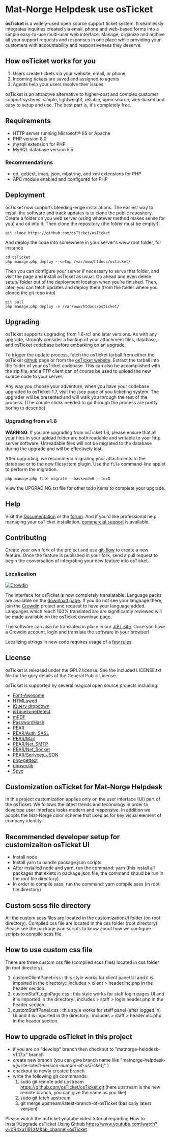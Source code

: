 # Mat-Norge Helpdesk use osTicket

**osTicket** is a widely-used open source support ticket system. It seamlessly
integrates inquiries created via email, phone and web-based forms into a
simple easy-to-use multi-user web interface. Manage, organize and archive
all your support requests and responses in one place while providing your
customers with accountability and responsiveness they deserve.

## How osTicket works for you

1. Users create tickets via your website, email, or phone
1. Incoming tickets are saved and assigned to agents
1. Agents help your users resolve their issues

osTicket is an attractive alternative to higher-cost and complex customer
support systems; simple, lightweight, reliable, open source, web-based and
easy to setup and use. The best part is, it's completely free.

## Requirements

- HTTP server running Microsoft® IIS or Apache
- PHP version 8.0
- mysqli extension for PHP
- MySQL database version 5.5

### Recommendations

- gd, gettext, imap, json, mbstring, and xml extensions for PHP
- APC module enabled and configured for PHP

## Deployment

osTicket now supports bleeding-edge installations. The easiest way to
install the software and track updates is to clone the public repository.
Create a folder on you web server (using whatever method makes sense for
you) and cd into it. Then clone the repository (the folder must be empty!):

    git clone https://github.com/osTicket/osTicket

And deploy the code into somewhere in your server's www root folder, for
instance

    cd osTicket
    php manage.php deploy --setup /var/www/htdocs/osticket/

Then you can configure your server if necessary to serve that folder, and
visit the page and install osTicket as usual. Go ahead and even delete
setup/ folder out of the deployment location when you’re finished. Then,
later, you can fetch updates and deploy them (from the folder where you
cloned the git repo into)

    git pull
    php manage.php deploy -v /var/www/htdocs/osticket/

## Upgrading

osTicket supports upgrading from 1.6-rc1 and later versions. As with any
upgrade, strongly consider a backup of your attachment files, database, and
osTicket codebase before embarking on an upgrade.

To trigger the update process, fetch the osTicket tarball from either
the osTicket [github](http://github.com/osTicket/osTicket/releases) page
or from the [osTicket website](https://osticket.com). Extract the tarball
into the folder of your osTicket codebase. This can also be accomplished
with the zip file, and a FTP client can of course be used to upload the new
source code to your server.

Any way you choose your adventure, when you have your codebase upgraded to
osTicket-1.7, visit the /scp page of you ticketing system. The upgrader will
be presented and will walk you through the rest of the process. (The couple
clicks needed to go through the process are pretty boring to describe).

### Upgrading from v1.6

**WARNING**: If you are upgrading from osTicket 1.6, please ensure that all
your files in your upload folder are both readable and writable to your
http server software. Unreadable files will not be migrated to the
database during the upgrade and will be effectively lost.

After upgrading, we recommend migrating your attachments to the database or
to the new filesystem plugin. Use the `file` command-line applet to perform
the migration.

    php manage.php file migrate --backend=6 --to=D

View the UPGRADING.txt file for other todo items to complete your upgrade.

## Help

Visit the [Documentation](https://docs.osticket.com/) or the
[forum](https://forum.osticket.com/). And if you'd like professional help
managing your osTicket installation,
[commercial support](https://osticket.com/support/) is available.

## Contributing

Create your own fork of the project and use
[git-flow](https://github.com/nvie/gitflow) to create a new feature. Once
the feature is published in your fork, send a pull request to begin the
conversation of integrating your new feature into osTicket.

### Localization

[![Crowdin](https://d322cqt584bo4o.cloudfront.net/osticket-official/localized.png)](http://i18n.osticket.com/project/osticket-official)

The interface for osTicket is now completely translatable. Language packs
are available on the [download page](https://osticket.com/download). If you
do not see your language there, join the [Crowdin](https://crowdin.com/project/osticket-official)
project and request to have your language added. Languages which reach 100%
translated are are significantly reviewed will be made available on the
osTicket download page.

The software can also be translated in place in our [JIPT site](http://jipt.i18n.osticket.com).
Once you have a Crowdin account, login and translate the software in your browser!

Localizing strings in new code requires usage of a [few rules](setup/doc/i18n.md).

## License

osTicket is released under the GPL2 license. See the included LICENSE.txt
file for the gory details of the General Public License.

osTicket is supported by several magical open source projects including:

- [Font-Awesome](http://fortawesome.github.com/Font-Awesome/)
- [HTMLawed](http://www.bioinformatics.org/phplabware/internal_utilities/htmLawed)
- [jQuery dropdown](http://labs.abeautifulsite.net/jquery-dropdown/)
- [jsTimezoneDetect](http://pellepim.bitbucket.org/jstz/)
- [mPDF](http://www.mpdf1.com/)
- [PasswordHash](http://www.openwall.com/phpass/)
- [PEAR](http://pear.php.net/package/PEAR)
- [PEAR/Auth_SASL](http://pear.php.net/package/Auth_SASL)
- [PEAR/Mail](http://pear.php.net/package/mail)
- [PEAR/Net_SMTP](http://pear.php.net/package/Net_SMTP)
- [PEAR/Net_Socket](http://pear.php.net/package/Net_Socket)
- [PEAR/Serivces_JSON](http://pear.php.net/package/Services_JSON)
- [php-gettext](https://launchpad.net/php-gettext/)
- [phpseclib](http://phpseclib.sourceforge.net/)
- [Spyc](http://github.com/mustangostang/spyc)

## Customization osTicket for Mat-Norge Helpdesk

In this project customization applies only on the user interface (UI) part of the osTicket.
We follows the latest trends and technology in order to develope user interface looks modern and responsive.
In addition we adopts the Mat-Norge color scheme that used as for key visual element of company identity.

## Recommended developer setup for customizaiton osTicket UI

- Install node
- Install yarn to handle package.json scripts
- After installed node and yarn, run the command: yarn (this install all packages that exists in package.json file, the command shoud be run in the root file directory)
- In order to compile sass, run the command: yarn compile:sass (in root file directory)

## Custom scss file directory

All the custom scss files are located in the customizationUI folder (on root directory).
Compiled css file are located in the css folder (root directory).
Please see the package.json scripts to know about how we configure scripts to compile scss file.

## How to use custom css file

There are three custom css file (compiled scss files) located in css folder (in root directory).

1. customClientPanel.css : this style works for client panel UI and it is imported in the directory:: includes > client > header.inc.php in the header section.
2. customStaffLoginPage.css : this style works for staff login pages UI and it is imported in the directory:: includes > staff > login.header.php in the header section.
3. customStaffPanel.css : this style works for staff panel (after logged in) UI and it is imported in the directory:: includes > staff > header.inc.php in the header section.

## How to upgrade osTicket in this project

- if you are on "develop" branch then checkout to "matnorge-helpdesk-v1.17.x" branch
- create new branch (you can give branch name like "matnorge-helpdesk-v[write-latest-version-number-of-osTicket]" )
- checkout to newly created branch
- write the following git commmands:
  1. sudo git remote add upstream https://github.com/osTicket/osTicket.git (here upstream is the new remote branch, you can give the name as you like)
  2. sudo git fetch upstream
  3. git merge upstream/latest-branch-of-osTicket (basically latest version)

Please watch the osTicket youtube video tutorial regarding How to Install/Upgrade osTicket Using Github
https://www.youtube.com/watch?v=0R4xu118LzM&ab_channel=osTicket
